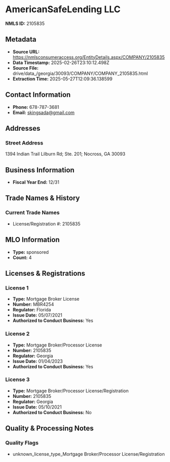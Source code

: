 # AmericanSafeLending LLC

**NMLS ID:** 2105835

## Metadata
- **Source URL:** https://nmlsconsumeraccess.org/EntityDetails.aspx/COMPANY/2105835
- **Data Timestamp:** 2025-02-26T23:10:12.498Z
- **Source File:** drive/data_/georgia/30093/COMPANY/COMPANY_2105835.html
- **Extraction Time:** 2025-05-27T12:09:36.138599

## Contact Information
- **Phone:** 678-787-3681
- **Email:** skingsada@gmail.com

## Addresses
### Street Address
1394 Indian Trail Lilburn Rd; Ste. 201; Nocross, GA 30093

## Business Information
- **Fiscal Year End:** 12/31

## Trade Names & History
### Current Trade Names
- License/Registration #: 2105835

## MLO Information
- **Type:** sponsored
- **Count:** 4

## Licenses & Registrations

### License 1
- **Type:** Mortgage Broker License
- **Number:** MBR4254
- **Regulator:** Florida
- **Issue Date:** 05/07/2021
- **Authorized to Conduct Business:** Yes

### License 2
- **Type:** Mortgage Broker/Processor License
- **Number:** 2105835
- **Regulator:** Georgia
- **Issue Date:** 01/04/2023
- **Authorized to Conduct Business:** Yes

### License 3
- **Type:** Mortgage Broker/Processor License/Registration
- **Number:** 2105835
- **Regulator:** Georgia
- **Issue Date:** 05/10/2021
- **Authorized to Conduct Business:** No

## Quality & Processing Notes
### Quality Flags
- unknown_license_type_Mortgage Broker/Processor License/Registration
